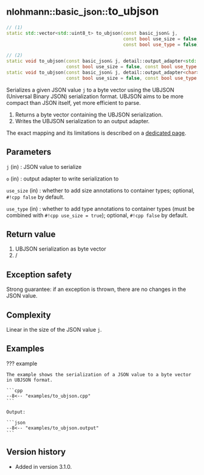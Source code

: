 # <small>nlohmann::basic_json::</small>to_ubjson

```cpp
// (1)
static std::vector<std::uint8_t> to_ubjson(const basic_json& j,
                                           const bool use_size = false,
                                           const bool use_type = false);

// (2)
static void to_ubjson(const basic_json& j, detail::output_adapter<std::uint8_t> o,
                      const bool use_size = false, const bool use_type = false);
static void to_ubjson(const basic_json& j, detail::output_adapter<char> o,
                      const bool use_size = false, const bool use_type = false);
```

Serializes a given JSON value `j` to a byte vector using the UBJSON (Universal Binary JSON) serialization format. UBJSON
aims to be more compact than JSON itself, yet more efficient to parse.

1. Returns a byte vector containing the UBJSON serialization.
2. Writes the UBJSON serialization to an output adapter.

The exact mapping and its limitations is described on a [dedicated page](../../features/binary_formats/ubjson.md).

## Parameters

`j` (in)
:   JSON value to serialize

`o` (in)
:   output adapter to write serialization to

`use_size` (in)
:   whether to add size annotations to container types; optional, `#!cpp false` by default.

`use_type` (in)
:   whether to add type annotations to container types (must be combined with `#!cpp use_size = true`); optional,
    `#!cpp false` by default.

## Return value

1. UBJSON serialization as byte vector
2. /

## Exception safety

Strong guarantee: if an exception is thrown, there are no changes in the JSON value.

## Complexity

Linear in the size of the JSON value `j`.

## Examples

??? example

    The example shows the serialization of a JSON value to a byte vector in UBJSON format.
     
    ```cpp
    --8<-- "examples/to_ubjson.cpp"
    ```
    
    Output:
    
    ```json
    --8<-- "examples/to_ubjson.output"
    ```

## Version history

- Added in version 3.1.0.
